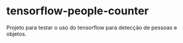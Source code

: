 # tensorflow-people-counter
Projeto para testar o uso do tensorflow para detecção de pessoas e objetos.
